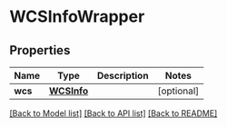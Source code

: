 # WCSInfoWrapper

## Properties
Name | Type | Description | Notes
------------ | ------------- | ------------- | -------------
**wcs** | [**WCSInfo**](WCSInfo.md) |  | [optional] 

[[Back to Model list]](../README.md#documentation-for-models) [[Back to API list]](../README.md#documentation-for-api-endpoints) [[Back to README]](../README.md)

